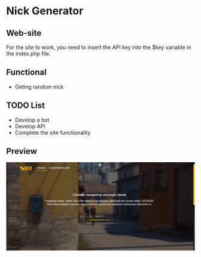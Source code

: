 # Nick Generator

## Web-site
For the site to work, you need to insert the API key into the $key variable in the index.php file.

## Functional
* Geting random nick

## TODO List
* Develop a bot
* Develop API
* Сomplete the site functionality

## Preview

![Превью](web-site/img/preview.png)
